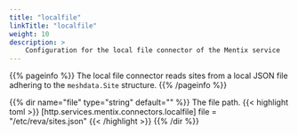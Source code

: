 ```yaml
---
title: "localfile"
linkTitle: "localfile"
weight: 10
description: >
    Configuration for the local file connector of the Mentix service
---
```


{{% pageinfo %}}
The local file connector reads sites from a local JSON file adhering to the `meshdata.Site` structure.
{{% /pageinfo %}}

{{% dir name="file" type="string" default="" %}}
The file path.
{{< highlight toml >}}
[http.services.mentix.connectors.localfile]
file = "/etc/reva/sites.json"
{{< /highlight >}}
{{% /dir %}}
